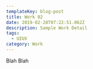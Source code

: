 ```yaml
---
templateKey: blog-post
title: Work 02
date: 2019-02-28T07:22:51.062Z
description: Sample Work Detail
tags:
  - UIUX
category: Work
---
```

Blah Blah
